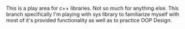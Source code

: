 This is a play area for c++ libraries. Not so much for anything else. This branch specifically I'm playing with sys library to familiarize myself with most of it's provided functionality as well as to practice OOP Design.
